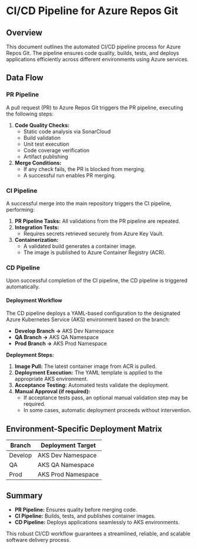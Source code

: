 # CI/CD Pipeline for Azure Repos Git

## Overview
This document outlines the automated CI/CD pipeline process for Azure Repos Git. The pipeline ensures code quality, builds, tests, and deploys applications efficiently across different environments using Azure services.

## Data Flow

### PR Pipeline
A pull request (PR) to Azure Repos Git triggers the PR pipeline, executing the following steps:

1. **Code Quality Checks:**
   - Static code analysis via SonarCloud
   - Build validation
   - Unit test execution
   - Code coverage verification
   - Artifact publishing
2. **Merge Conditions:**
   - If any check fails, the PR is blocked from merging.
   - A successful run enables PR merging.

### CI Pipeline
A successful merge into the main repository triggers the CI pipeline, performing:

1. **PR Pipeline Tasks:** All validations from the PR pipeline are repeated.
2. **Integration Tests:**
   - Requires secrets retrieved securely from Azure Key Vault.
3. **Containerization:**
   - A validated build generates a container image.
   - The image is published to Azure Container Registry (ACR).

### CD Pipeline
Upon successful completion of the CI pipeline, the CD pipeline is triggered automatically.

#### Deployment Workflow
The CD pipeline deploys a YAML-based configuration to the designated Azure Kubernetes Service (AKS) environment based on the branch:

- **Develop Branch →** AKS Dev Namespace
- **QA Branch →** AKS QA Namespace
- **Prod Branch →** AKS Prod Namespace

**Deployment Steps:**

1. **Image Pull:** The latest container image from ACR is pulled.
2. **Deployment Execution:** The YAML template is applied to the appropriate AKS environment.
3. **Acceptance Testing:** Automated tests validate the deployment.
4. **Manual Approval (if required):**
   - If acceptance tests pass, an optional manual validation step may be required.
   - In some cases, automatic deployment proceeds without intervention.

## Environment-Specific Deployment Matrix

| Branch  | Deployment Target |
|---------|-------------------|
| Develop | AKS Dev Namespace |
| QA      | AKS QA Namespace  |
| Prod    | AKS Prod Namespace |

## Summary

- **PR Pipeline:** Ensures quality before merging code.
- **CI Pipeline:** Builds, tests, and publishes container images.
- **CD Pipeline:** Deploys applications seamlessly to AKS environments.

This robust CI/CD workflow guarantees a streamlined, reliable, and scalable software delivery process.

